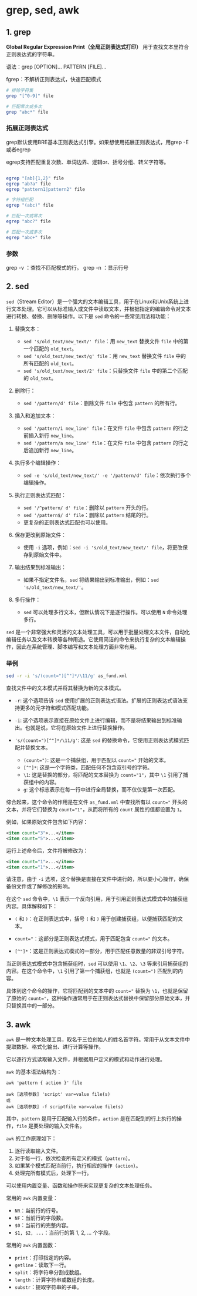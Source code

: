 # grep, sed, awk

## 1. grep
**Global Regular Expression Print（全局正则表达式打印）**
用于查找文本里符合正则表达式的字符串。

语法：grep [OPTION]... PATTERN [FILE]...

fgrep：不解析正则表达式，快速匹配模式

```bash
# 排除字符集
grep "[^0-9]" file 

# 匹配零次或多次
grep "abc*" file

```
### 拓展正则表达式

grep默认使用BRE基本正则表达式引擎。如果想使用拓展正则表达式，用grep -E 或者egrep

egrep支持匹配重复次数、单词边界、逻辑or、括号分组、转义字符等。
```bash

egrep "[ab]{1,2}" file
egrep "ab?a" file
egrep "pattern1|pattern2" file

# 字符组匹配
egrep "(abc)" file

# 匹配一次或零次
egrep "abc?" file

# 匹配一次或多次
egrep "abc+" file

```

### 参数
grep -v ：查找不匹配模式的行。
grep -n ：显示行号

## 2. sed

`sed`（Stream Editor）是一个强大的文本编辑工具，用于在Linux和Unix系统上进行文本处理。它可以从标准输入或文件中读取文本，并根据指定的编辑命令对文本进行转换、替换、删除等操作。以下是 `sed` 命令的一些常见用法和功能：

1. 替换文本：
   - `sed 's/old_text/new_text/' file`：用 `new_text` 替换文件 `file` 中的第一个匹配的 `old_text`。
   - `sed 's/old_text/new_text/g' file`：用 `new_text` 替换文件 `file` 中的所有匹配的 `old_text`。
   - `sed 's/old_text/new_text/2' file`：只替换文件 `file` 中的第二个匹配的 `old_text`。

2. 删除行：
   - `sed '/pattern/d' file`：删除文件 `file` 中包含 `pattern` 的所有行。

3. 插入和追加文本：
   - `sed '/pattern/i new_line' file`：在文件 `file` 中包含 `pattern` 的行之前插入新行 `new_line`。
   - `sed '/pattern/a new_line' file`：在文件 `file` 中包含 `pattern` 的行之后追加新行 `new_line`。

4. 执行多个编辑操作：
   - `sed -e 's/old_text/new_text/' -e '/pattern/d' file`：依次执行多个编辑操作。

5. 执行正则表达式匹配：
   - `sed '/^pattern/ d' file`：删除以 `pattern` 开头的行。
   - `sed '/pattern$/ d' file`：删除以 `pattern` 结尾的行。
   - 更复杂的正则表达式匹配也可以使用。

6. 保存更改到原始文件：
   - 使用 `-i` 选项，例如：`sed -i 's/old_text/new_text/' file`，将更改保存到原始文件中。

7. 输出结果到标准输出：
   - 如果不指定文件名，`sed` 将结果输出到标准输出，例如：`sed 's/old_text/new_text/'`。

8. 多行操作：
   - `sed` 可以处理多行文本，但默认情况下是逐行操作。可以使用 `N` 命令处理多行。

`sed` 是一个非常强大和灵活的文本处理工具，可以用于批量处理文本文件，自动化编辑任务以及文本转换等各种用途。它使用简洁的命令来执行复杂的文本编辑操作，因此在系统管理、脚本编写和文本处理方面非常有用。

### 举例

```bash
sed -r -i 's/(count=")[^"]*/\11/g' as_fund.xml
```

查找文件中的文本模式并将其替换为新的文本模式。

- `-r`: 这个选项告诉 `sed` 使用扩展的正则表达式语法。扩展的正则表达式语法支持更多的元字符和模式匹配功能。

- `-i`: 这个选项表示直接在原始文件上进行编辑，而不是将结果输出到标准输出。也就是说，它将在原始文件上进行替换操作。

- `'s/(count=")[^"]*/\11/g'`: 这是 `sed` 的替换命令，它使用正则表达式模式匹配并替换文本。
   - `(count=")`: 这是一个捕获组，用于匹配以 `count="` 开始的文本。
   - `[^"]*`: 这是一个字符类，匹配任何不包含双引号的字符。
   - `\1`: 这是替换的部分，将匹配的文本替换为 `count="1"`，其中 `\1` 引用了捕获组中的内容。
   - `g`: 这个标志表示在每一行中进行全局替换，而不仅仅是第一次匹配。

综合起来，这个命令的作用是在文件 `as_fund.xml` 中查找所有以 `count="` 开头的文本，并将它们替换为 `count="1"`，从而将所有的 `count` 属性的值都设置为 `1`。

例如，如果原始文件包含如下内容：

```xml
<item count="3">...</item>
<item count="5">...</item>
```

运行上述命令后，文件将被修改为：

```xml
<item count="1">...</item>
<item count="1">...</item>
```

请注意，由于 `-i` 选项，这个替换是直接在文件中进行的，所以要小心操作，确保备份文件或了解修改的影响。

在这个 `sed` 命令中，`\1` 表示一个反向引用，用于引用正则表达式模式中的捕获组内容。具体解释如下：

- `(` 和 `)`：在正则表达式中，括号 `(` 和 `)` 用于创建捕获组，以便捕获匹配的文本。

- `count="`：这部分是正则表达式模式，用于匹配包含 `count="` 的文本。

- `[^"]*`：这是正则表达式模式的一部分，用于匹配任意数量的非双引号字符。

当正则表达式模式中包含捕获组时，`sed` 可以使用 `\1`、`\2`、`\3` 等来引用捕获组的内容。在这个命令中，`\1` 引用了第一个捕获组，也就是 `(count=")` 匹配到的内容。

具体到这个命令的操作，它将匹配到的文本中的 `count="` 替换为 `\1`，也就是保留了原始的 `count="`，这种操作通常用于在正则表达式替换中保留部分原始文本，并只替换其中的一部分。

## 3. awk


`awk` 是一种文本处理工具，取名于三位创始人的姓名首字符。常用于从文本文件中提取数据、格式化输出、进行计算等操作。

它以逐行方式读取输入文件，并根据用户定义的模式和动作进行处理。

`awk` 的基本语法结构为：

```shell
awk 'pattern { action }' file

awk [选项参数] 'script' var=value file(s)
或
awk [选项参数] -f scriptfile var=value file(s)
```

其中，`pattern` 是用于匹配输入行的条件，`action` 是在匹配到的行上执行的操作，`file` 是要处理的输入文件名。

`awk` 的工作原理如下：
1. 逐行读取输入文件。
2. 对于每一行，依次检查所有定义的模式（`pattern`）。
3. 如果某个模式匹配当前行，执行相应的操作（`action`）。
4. 处理完所有模式后，处理下一行。

可以使用内置变量、函数和操作符来实现更复杂的文本处理任务。

常用的 `awk` 内置变量：
- `NR`：当前行的行号。
- `NF`：当前行的字段数。
- `$0`：当前行的完整内容。
- `$1, $2, ...`：当前行的第 1, 2, ... 个字段。

常用的 `awk` 内置函数：
- `print`：打印指定的内容。
- `getline`：读取下一行。
- `split`：将字符串分割成数组。
- `length`：计算字符串或数组的长度。
- `substr`：提取字符串的子串。